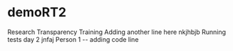 # demoRT2
Research Transparency Training
Adding another line here
nkjhbjb
Running tests day 2
jnfaj
Person 1 -- adding code line
